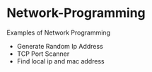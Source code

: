 # Network-Programming
Examples of Network Programming

- Generate Random Ip Address
- TCP Port Scanner
- Find local ip and mac address

